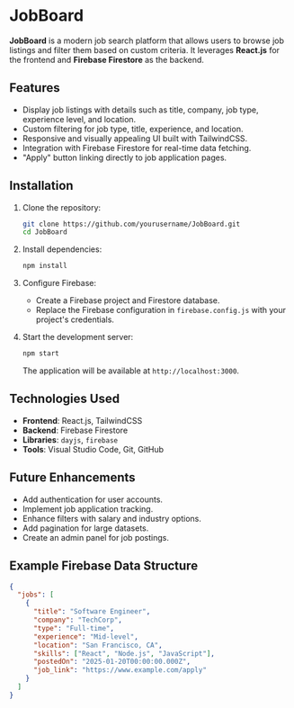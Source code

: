 # JobBoard

**JobBoard** is a modern job search platform that allows users to browse job listings and filter them based on custom criteria. It leverages **React.js** for the frontend and **Firebase Firestore** as the backend.

## Features

- Display job listings with details such as title, company, job type, experience level, and location.
- Custom filtering for job type, title, experience, and location.
- Responsive and visually appealing UI built with TailwindCSS.
- Integration with Firebase Firestore for real-time data fetching.
- "Apply" button linking directly to job application pages.

## Installation

1. Clone the repository:
   ```bash
   git clone https://github.com/yourusername/JobBoard.git
   cd JobBoard
   ```

2. Install dependencies:
   ```bash
   npm install
   ```

3. Configure Firebase:
   - Create a Firebase project and Firestore database.
   - Replace the Firebase configuration in `firebase.config.js` with your project's credentials.

4. Start the development server:
   ```bash
   npm start
   ```

   The application will be available at `http://localhost:3000`.

## Technologies Used

- **Frontend**: React.js, TailwindCSS
- **Backend**: Firebase Firestore
- **Libraries**: `dayjs`, `firebase`
- **Tools**: Visual Studio Code, Git, GitHub

## Future Enhancements

- Add authentication for user accounts.
- Implement job application tracking.
- Enhance filters with salary and industry options.
- Add pagination for large datasets.
- Create an admin panel for job postings.

## Example Firebase Data Structure

```json
{
  "jobs": [
    {
      "title": "Software Engineer",
      "company": "TechCorp",
      "type": "Full-time",
      "experience": "Mid-level",
      "location": "San Francisco, CA",
      "skills": ["React", "Node.js", "JavaScript"],
      "postedOn": "2025-01-20T00:00:00.000Z",
      "job_link": "https://www.example.com/apply"
    }
  ]
}
```

